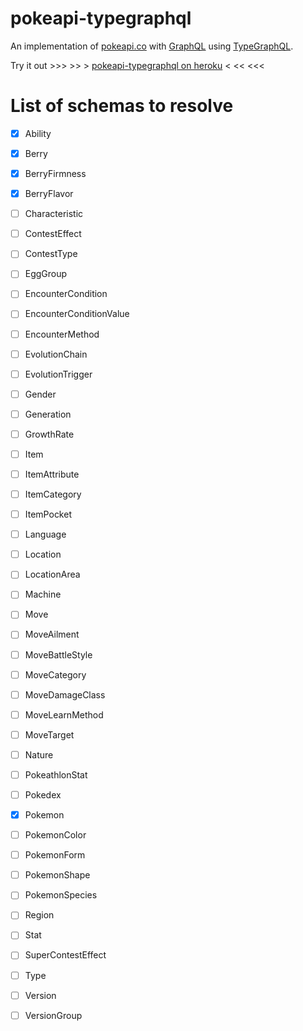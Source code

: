 # pokeapi-typegraphql

An implementation of [pokeapi.co](https://pokeapi.co) with [GraphQL](https://graphql.org/) using [TypeGraphQL](https://typegraphql.ml/).

Try it out >>> >> > [pokeapi-typegraphql on heroku](https://pokeapi-typegraphql.herokuapp.com/graphql) < << <<<

# List of schemas to resolve

- [x] Ability

- [x] Berry

- [x] BerryFirmness

- [x] BerryFlavor

- [ ] Characteristic

- [ ] ContestEffect

- [ ] ContestType

- [ ] EggGroup

- [ ] EncounterCondition

- [ ] EncounterConditionValue

- [ ] EncounterMethod

- [ ] EvolutionChain

- [ ] EvolutionTrigger

- [ ] Gender

- [ ] Generation

- [ ] GrowthRate

- [ ] Item

- [ ] ItemAttribute

- [ ] ItemCategory

- [ ] ItemPocket

- [ ] Language

- [ ] Location

- [ ] LocationArea

- [ ] Machine

- [ ] Move

- [ ] MoveAilment

- [ ] MoveBattleStyle

- [ ] MoveCategory

- [ ] MoveDamageClass

- [ ] MoveLearnMethod

- [ ] MoveTarget

- [ ] Nature

- [ ] PokeathlonStat

- [ ] Pokedex

- [x] Pokemon

- [ ] PokemonColor

- [ ] PokemonForm

- [ ] PokemonShape

- [ ] PokemonSpecies

- [ ] Region

- [ ] Stat

- [ ] SuperContestEffect

- [ ] Type

- [ ] Version

- [ ] VersionGroup
